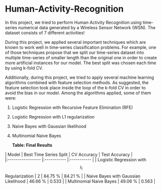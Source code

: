 # Human-Activity-Recognition

In this project, we tried to perform Human Activity Recognition using time-series numerical data generated by a Wireless Sensor Network (WSN). The dataset consists of 7 different activities!

During this project, we applied several important techniques which are known to work well in time-series classification problems. For example, one of those techniques propose that we split our time-series dataset into multiple time-series of smaller length than the original one in order to create more artificial instances for our model. The best split was chosen each time by using k-fold CV.

Additionally, during this project, we tried to apply several machine learning algorithms combined with feature selection methods. As suggested, the feature selection took place inside the loop of the k-fold CV in order to avoid the bias in our model. Among the algorithms applied, some of them were:

1) Logistic Regression with Recursive Feature Elimination (RFE)
2) Logistic Regression with L1 regularization
3) Naive Bayes with Gaussian likelihood
4) Multinomial Naive Bayes


   **Table: Final Results**



|      Model 			| Best Time Series Split     	| CV Accuracy  | Test Accuracy |  
|:-----------------	|:-----------	|:-----------	|
| Logistic Regression with $$l_1$$ Regularization        | 2   	| 84.75 %        | 84.21 %        | 
| Naive Bayes with Gaussian Likelihood          	| 46.66 %        | 0.533        |
| Multinomial Naive Bayes           	| 49.06 %        | 0.563        |
